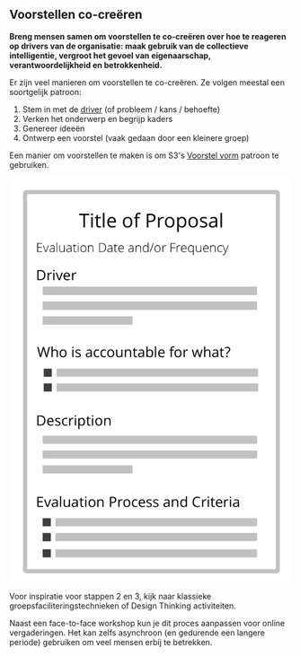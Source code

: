 ## Voorstellen co-creëren

<summary>
<strong>Breng mensen samen om voorstellen te co-creëren over hoe te reageren op drivers van de organisatie: maak gebruik van de collectieve intelligentie, vergroot het gevoel van eigenaarschap, verantwoordelijkheid en betrokkenheid.</strong>
</summary>

Er zijn veel manieren om voorstellen te co-creëren. Ze volgen meestal een soortgelijk patroon:

1. Stem in met de [driver](glossary:organizational-driver) (of probleem / kans / behoefte)
2. Verken het onderwerp en begrijp kaders
3. Genereer ideeën
4. Ontwerp een voorstel (vaak gedaan door een kleinere groep)

Een manier om voorstellen te maken is om S3's [Voorstel vorm](section:proposal-forming) patroon te gebruiken.

![Een format voor voorstellen](img/templates/proposal-template.png)

Voor inspiratie voor stappen 2 en 3, kijk naar klassieke groepsfaciliteringstechnieken of Design Thinking activiteiten.

Naast een face-to-face workshop kun je dit proces aanpassen voor online vergaderingen. Het kan zelfs asynchroon (en gedurende een langere periode) gebruiken om veel mensen erbij te betrekken.